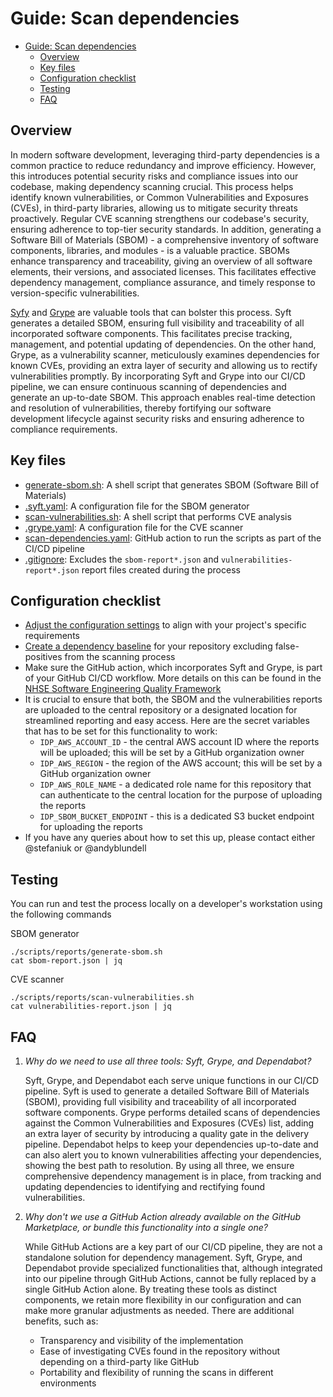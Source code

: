# Guide: Scan dependencies

- [Guide: Scan dependencies](#guide-scan-dependencies)
  - [Overview](#overview)
  - [Key files](#key-files)
  - [Configuration checklist](#configuration-checklist)
  - [Testing](#testing)
  - [FAQ](#faq)

## Overview

In modern software development, leveraging third-party dependencies is a common practice to reduce redundancy and improve efficiency. However, this introduces potential security risks and compliance issues into our codebase, making dependency scanning crucial. This process helps identify known vulnerabilities, or Common Vulnerabilities and Exposures (CVEs), in third-party libraries, allowing us to mitigate security threats proactively. Regular CVE scanning strengthens our codebase's security, ensuring adherence to top-tier security standards. In addition, generating a Software Bill of Materials (SBOM) - a comprehensive inventory of software components, libraries, and modules - is a valuable practice. SBOMs enhance transparency and traceability, giving an overview of all software elements, their versions, and associated licenses. This facilitates effective dependency management, compliance assurance, and timely response to version-specific vulnerabilities.

[Syfy](https://github.com/anchore/syft) and [Grype](https://github.com/anchore/grype) are valuable tools that can bolster this process. Syft generates a detailed SBOM, ensuring full visibility and traceability of all incorporated software components. This facilitates precise tracking, management, and potential updating of dependencies. On the other hand, Grype, as a vulnerability scanner, meticulously examines dependencies for known CVEs, providing an extra layer of security and allowing us to rectify vulnerabilities promptly. By incorporating Syft and Grype into our CI/CD pipeline, we can ensure continuous scanning of dependencies and generate an up-to-date SBOM. This approach enables real-time detection and resolution of vulnerabilities, thereby fortifying our software development lifecycle against security risks and ensuring adherence to compliance requirements.

## Key files

- [generate-sbom.sh](../../scripts/reports/generate-sbom.sh): A shell script that generates SBOM (Software Bill of Materials)
- [.syft.yaml](../../scripts/config/.syft.yaml): A configuration file for the SBOM generator
- [scan-vulnerabilities.sh](../../scripts/reports/scan-vulnerabilities.sh): A shell script that performs CVE analysis
- [.grype.yaml](../../scripts/config/.grype.yaml): A configuration file for the CVE scanner
- [scan-dependencies.yaml](../../.github/workflows/scan-dependencies.yaml): GitHub action to run the scripts as part of the CI/CD pipeline
- [.gitignore](../../.gitignore): Excludes the `sbom-report*.json` and `vulnerabilities-report*.json` report files created during the process

## Configuration checklist

- [Adjust the configuration settings](../../scripts/config/.grype.yaml) to align with your project's specific requirements
- [Create a dependency baseline](https://github.com/anchore/grype#specifying-matches-to-ignore) for your repository excluding false-positives from the scanning process
- Make sure the GitHub action, which incorporates Syft and Grype, is part of your GitHub CI/CD workflow. More details on this can be found in the [NHSE Software Engineering Quality Framework](https://github.com/NHSDigital/software-engineering-quality-framework/blob/main/tools/dependency-scan/README.md)
- It is crucial to ensure that both, the SBOM and the vulnerabilities reports are uploaded to the central repository or a designated location for streamlined reporting and easy access. Here are the secret variables that has to be set for this functionality to work:
  - `IDP_AWS_ACCOUNT_ID` - the central AWS account ID where the reports will be uploaded; this will be set by a GitHub organization owner
  - `IDP_AWS_REGION` - the region of the AWS account; this will be set by a GitHub organization owner
  - `IDP_AWS_ROLE_NAME` - a dedicated role name for this repository that can authenticate to the central location for the purpose of uploading the reports
  - `IDP_SBOM_BUCKET_ENDPOINT` - this is a dedicated S3 bucket endpoint for uploading the reports
- If you have any queries about how to set this up, please contact either @stefaniuk or @andyblundell

## Testing

You can run and test the process locally on a developer's workstation using the following commands

SBOM generator

```shell
./scripts/reports/generate-sbom.sh
cat sbom-report.json | jq
```

CVE scanner

```shell
./scripts/reports/scan-vulnerabilities.sh
cat vulnerabilities-report.json | jq
```

## FAQ

1. _Why do we need to use all three tools: Syft, Grype, and Dependabot?_

   Syft, Grype, and Dependabot each serve unique functions in our CI/CD pipeline. Syft is used to generate a detailed Software Bill of Materials (SBOM), providing full visibility and traceability of all incorporated software components. Grype performs detailed scans of dependencies against the Common Vulnerabilities and Exposures (CVEs) list, adding an extra layer of security by introducing a quality gate in the delivery pipeline. Dependabot helps to keep your dependencies up-to-date and can also alert you to known vulnerabilities affecting your dependencies, showing the best path to resolution. By using all three, we ensure comprehensive dependency management is in place, from tracking and updating dependencies to identifying and rectifying found vulnerabilities.

2. _Why don't we use a GitHub Action already available on the GitHub Marketplace, or bundle this functionality into a single one?_

   While GitHub Actions are a key part of our CI/CD pipeline, they are not a standalone solution for dependency management. Syft, Grype, and Dependabot provide specialized functionalities that, although integrated into our pipeline through GitHub Actions, cannot be fully replaced by a single GitHub Action alone. By treating these tools as distinct components, we retain more flexibility in our configuration and can make more granular adjustments as needed. There are additional benefits, such as:

   - Transparency and visibility of the implementation
   - Ease of investigating CVEs found in the repository without depending on a third-party like GitHub
   - Portability and flexibility of running the scans in different environments
